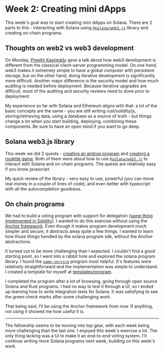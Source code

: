 # Week 2: Creating mini dApps

This week's goal was to start creating mini dApps on Solana. There are 2 parts to this - interacting with Solana using
[`@solana/web3.js`](https://solana-labs.github.io/solana-web3.js/) library and creating on-chain programs.

## Thoughts on web2 vs web3 development

On Monday, [Preethi Kasireddy](https://twitter.com/iam_preethi) gave a talk about how web3 development is different
from the classical client-server programming model. On one hand, web3 makes it extremely simple to have a global
computer with persistent storage, but on the other hand, doing iterative development is significantly more difficult.
Another major difference is the security model and how much auditing is needed before deployment. Because iterative
upgrades are difficult, most of the auditing and security reviews need to done prior to deployment.

My experience so far with Solana and Ethereum aligns with that: a lot of the basic concepts are the
same - you are still writing rust/solidity/js, storing/retrieving data, using a database as a source of truth - but
things change a lot when you start building, deploying, combining these components. Be sure to have an open mind if you
want to go deep.

## Solana web3.js library

This week we did 2 quests -
[creating an airdrop program](https://openquest.xyz/quest/create-an-airdrop-program-with-solana-web3.js) and
[creating a roulette game](https://openquest.xyz/quest/roulette_game_in_solana). Both of them were about how to use
[`@solana/web3.js`](https://solana-labs.github.io/solana-web3.js/) to interact with Solana and on-chain programs. The
quests are relatively easy if you know javascript.

My quick review of the library - very easy to use, powerful (you can move real money in a couple of lines of code), and
even better with typescript with all the autocompletion goodness.

## On chain programs

We had to build a voting program with support for delegation
([same thing implemented in Solidity](https://docs.soliditylang.org/en/v0.8.11/solidity-by-example.html)). I wanted to
do this exercise without using the [Anchor framework](https://github.com/project-serum/anchor). Even though it makes
program development much simpler and secure, it abstracts away quite a few things. I wanted to learn how those things
handled by the solana program sdk, without the Anchor abstractions.

It turned out to be more challenging than I expected. I couldn't find a good starting point, so I went into a rabbit
hole and explored the solana program library. I found the
[`name-service`](https://github.com/solana-labs/solana-program-library/tree/master/name-service) program most helpful.
It's features were relatively straightforward and the implementation was simple to understand. I created a template for
myself at [templates/program](../programs/templates/program).

I completed the program after a lot of browsing, going through open source Solana and Rust programs. I had no way to
test it through a UI, so I ended up learning how to write integration tests for Solana. It was satisfying to see the
green check marks after some challenging work.

That being said, I'll be using the Anchor framework from now. If anything, not using it showed me how useful it is.

---

The fellowship seems to be moving into top gear, with each week being more challenging than the last one. I enjoyed this
week's exercise a lot. The only thing lacking was a UI to make it an end-to-end voting system. I'll continue writing
more Solana programs next week, building on this week's work.
